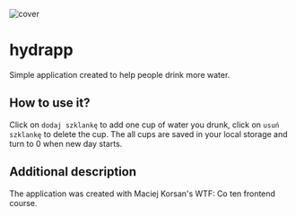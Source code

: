 ![cover](https://paulinaslabosz.github.io/hydrapp/og.png)


# hydrapp 

Simple application created to help people drink more water.


## How to use it?

Click on `dodaj szklankę` to add one cup of water you drunk, click on `usuń szklankę` to delete the cup. The all cups are saved in your local storage and turn to 0 when new day starts. 

## Additional description

The application was created with Maciej Korsan's WTF: Co ten frontend course.



